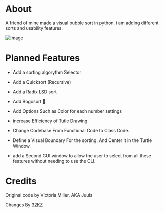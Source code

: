 # About

A friend of mine made a visual bubble sort in python. i am adding different sorts and usability features.


![image](https://github.com/32KZ/SortingVisualised/assets/72939329/5766e7c7-ae55-4480-816f-9fe3fbdf7973)

# Planned Features 

- Add a sorting algorythm Selector
- Add a Quicksort (Recursive)
- Add a Radix LSD sort
- Add Bogosort 🤣

- Add Options Such as Color for each number settings
- increase Efficiency of Tutle Drawing
- Change Codebase From Functional Code to Class Code.

- Define a Visual Boundary For the sorting, And Center it in the Turtle Window.
- add a Second GUI window to allow the user to select from all these features without needing to use the CLI.


# Credits
Original code by Victoria Miller, AKA Juuls

Changes By [32KZ](https://32kz.github.io/32kzWebsite/index.html)


